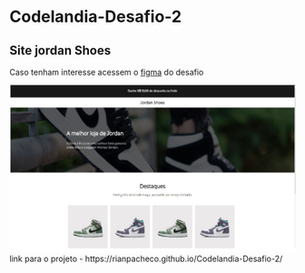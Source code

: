 # Codelandia-Desafio-2
<h2> Site jordan Shoes</h2>
<p>Caso tenham interesse acessem o <a href="https://www.figma.com/file/Yb9IBH56g7T1hdIyZ3BMNO/Desafios---Codel%C3%A2ndia?node-id=0%3A1">figma</a> do desafio </p>
<img src="https://raw.githubusercontent.com/KleberRibeiro89/desafio-codelandia-2/main/img/site.jpg" />
link para o projeto - https://rianpacheco.github.io/Codelandia-Desafio-2/
